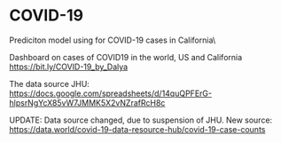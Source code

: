 # COVID-19

Prediciton model using for COVID-19 cases in California\


Dashboard on cases of COVID19 in the world, US and California\
https://bit.ly/COVID-19_by_Dalya 

The data source JHU: https://docs.google.com/spreadsheets/d/14quQPFErG-hlpsrNgYcX85vW7JMMK5X2vNZrafRcH8c 

UPDATE: Data source changed, due to suspension of JHU.
New source: https://data.world/covid-19-data-resource-hub/covid-19-case-counts


